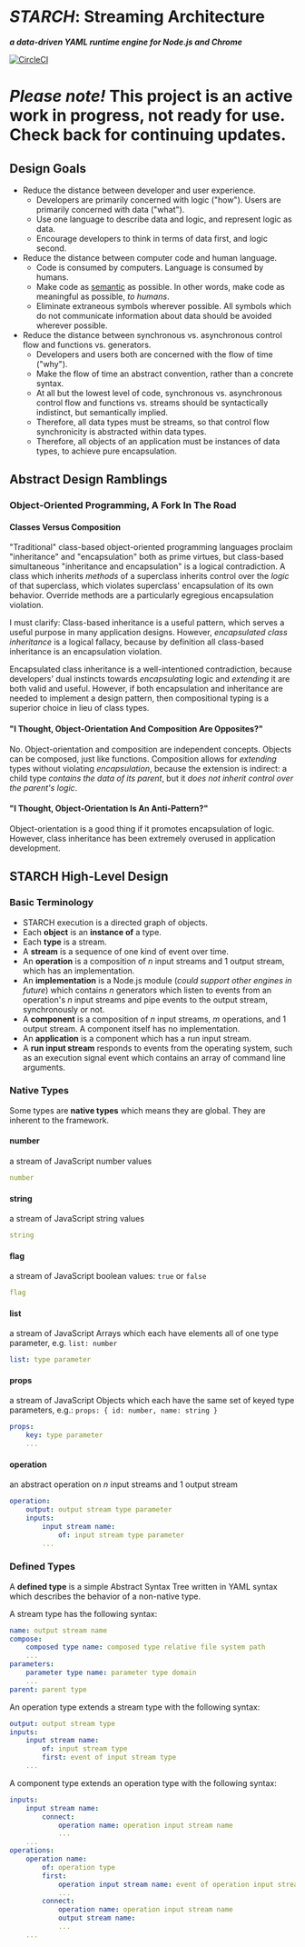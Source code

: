 # *STARCH*: Streaming Architecture
***a data-driven YAML runtime engine for Node.js and Chrome***

[![CircleCI](https://circleci.com/gh/alexyuly/starch/tree/master.svg?style=shield)](https://circleci.com/gh/alexyuly/starch/tree/master)

# *Please note!* This project is an active work in progress, not ready for use. Check back for continuing updates.

## Design Goals

- Reduce the distance between developer and user experience.
    - Developers are primarily concerned with logic ("how"). Users are primarily concerned with data ("what").
    - Use one language to describe data and logic, and represent logic as data.
    - Encourage developers to think in terms of data first, and logic second.
- Reduce the distance between computer code and human language.
    - Code is consumed by computers. Language is consumed by humans.
    - Make code as [semantic](https://dictionary.cambridge.org/us/dictionary/english/semantic) as possible. In other words, make code as meaningful as possible, *to humans*.
    - Eliminate extraneous symbols wherever possible. All symbols which do not communicate information about data should be avoided wherever possible.
- Reduce the distance between synchronous vs. asynchronous control flow and functions vs. generators.
    - Developers and users both are concerned with the flow of time ("why").
    - Make the flow of time an abstract convention, rather than a concrete syntax.
    - At all but the lowest level of code, synchronous vs. asynchronous control flow and functions vs. streams should be syntactically indistinct, but semantically implied.
    - Therefore, all data types must be streams, so that control flow synchronicity is abstracted within data types.
    - Therefore, all objects of an application must be instances of data types, to achieve pure encapsulation.
    
## Abstract Design Ramblings

### Object-Oriented Programming, A Fork In The Road

#### Classes Versus Composition

"Traditional" class-based object-oriented programming languages proclaim "inheritance" and "encapsulation" both as prime virtues, but class-based simultaneous "inheritance and encapsulation" is a logical contradiction. A class which inherits *methods* of a superclass inherits control over the *logic* of that superclass, which violates superclass' encapsulation of its own behavior. Override methods are a particularly egregious encapsulation violation.

I must clarify: Class-based inheritance is a useful pattern, which serves a useful purpose in many application designs. However, *encapsulated class inheritance* is a logical fallacy, because by definition all class-based inheritance is an encapsulation violation.

Encapsulated class inheritance is a well-intentioned contradiction, because developers' dual instincts towards *encapsulating* logic and *extending* it are both valid and useful. However, if both encapsulation and inheritance are needed to implement a design pattern, then compositional typing is a superior choice in lieu of class types.

#### "I Thought, Object-Orientation And Composition Are Opposites?"

No. Object-orientation and composition are independent concepts. Objects can be composed, just like functions. Composition allows for *extending* types without violating *encapsulation*, because the extension is indirect: a child type *contains the data of its parent*, but it *does not inherit control over the parent's logic*. 

#### "I Thought, Object-Orientation Is An Anti-Pattern?"

Object-orientation is a good thing if it promotes encapsulation of logic. However, class inheritance has been extremely overused in application development. 

## STARCH High-Level Design

### Basic Terminology

- STARCH execution is a directed graph of objects.
- Each **object** is an **instance of** a type.
- Each **type** is a stream.
- A **stream** is a sequence of one kind of event over time.
- An **operation** is a composition of *n* input streams and 1 output stream, which has an implementation.
- An **implementation** is a Node.js module (*could support other engines in future*) which contains *n* generators which listen to events from an operation's *n* input streams and pipe events to the output stream, synchronously or not.
- A **component** is a composition of *n* input streams, *m* operations, and 1 output stream. A component itself has no implementation.
- An **application** is a component which has a run input stream.
- A **run input stream** responds to events from the operating system, such as an execution signal event which contains an array of command line arguments.

### Native Types

Some types are **native types** which means they are global. They are inherent to the framework.

#### number
a stream of JavaScript number values
```yaml
number
```

#### string
a stream of JavaScript string values
```yaml
string
```

#### flag
a stream of JavaScript boolean values: `true` or `false`
```yaml
flag
```

#### list
a stream of JavaScript Arrays which each have elements all of one type parameter, e.g. `list: number`
```yaml
list: type parameter
```

#### props
a stream of JavaScript Objects which each have the same set of keyed type parameters, e.g.: `props: { id: number, name: string }`
```yaml
props:
    key: type parameter
    ...
```

#### operation
an abstract operation on *n* input streams and 1 output stream
```yaml
operation:
    output: output stream type parameter
    inputs:
        input stream name:
            of: input stream type parameter
        ...
```

### Defined Types

A **defined type** is a simple Abstract Syntax Tree written in YAML syntax which describes the behavior of a non-native type.

A stream type has the following syntax:

```yaml
name: output stream name
compose:
    composed type name: composed type relative file system path
    ...
parameters:
    parameter type name: parameter type domain
    ...
parent: parent type
```

An operation type extends a stream type with the following syntax:

```yaml
output: output stream type
inputs:
    input stream name:
        of: input stream type
        first: event of input stream type
    ...
```

A component type extends an operation type with the following syntax:

```yaml
inputs:
    input stream name:
        connect:
            operation name: operation input stream name
            ...
    ...
operations:
    operation name:
        of: operation type
        first:
            operation input stream name: event of operation input stream type
            ...
        connect:
            operation name: operation input stream name
            output stream name:
            ...
    ...
```
